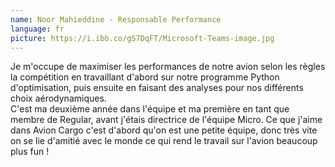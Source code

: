 ```yaml
---
name: Noor Mahieddine - Responsable Performance
language: fr
picture: https://i.ibb.co/gS7DqFT/Microsoft-Teams-image.jpg
---
```

Je m'occupe de maximiser les performances de notre avion selon les règles la compétition en travaillant d'abord sur notre programme Python d'optimisation, puis ensuite en faisant des analyses pour nos différents choix aérodynamiques.\
C'est ma deuxième année dans l'équipe et ma première en tant que membre de Regular, avant j'étais directrice de l'équipe Micro. Ce que j'aime dans Avion Cargo c'est d'abord qu'on est une petite équipe, donc très vite on se lie d'amitié avec le monde ce qui rend le travail sur l'avion beaucoup plus fun !